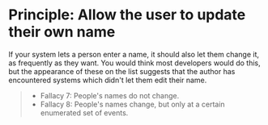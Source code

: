 # Principle: Allow the user to update their own name

If your system lets a person enter a name, it should also let them change it, as frequently as they want.
You would think most developers would do this, but the appearance of these on the list suggests that the
author has encountered systems which didn't let them edit their name.

> - Fallacy 7: People's names do not change.
> - Fallacy 8: People's names change, but only at a certain enumerated set of events.
